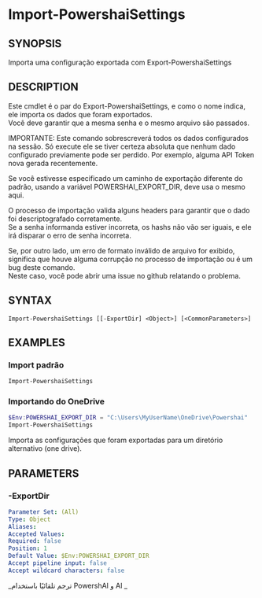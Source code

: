 ﻿---
external help file: powershai-help.xml
schema: 2.0.0
powershai: true
---

# Import-PowershaiSettings

## SYNOPSIS <!--!= @#Synop !-->
Importa uma configuração exportada com Export-PowershaiSettings

## DESCRIPTION <!--!= @#Desc !-->
Este cmdlet é o par do Export-PowershaiSettings, e como o nome indica, ele importa os dados que foram exportados.  
Você deve garantir que a mesma senha e o mesmo arquivo são passados.  

IMPORTANTE: Este comando sobrescreverá todos os dados configurados na sessão. Só execute ele se tiver certeza absoluta que nenhum dado configurado previamente pode ser perdido.
Por exemplo, alguma API Token nova gerada recentemente.

Se você estivesse especificado um caminho de exportação diferente do padrão, usando a variável POWERSHAI_EXPORT_DIR, deve usa o mesmo aqui.

O processo de importação valida alguns headers para garantir que o dado foi descriptografado corretamente.  
Se a senha informanda estiver incorreta, os hashs não vão ser iguais, e ele irá disparar o erro de senha incorreta.

Se, por outro lado, um erro de formato inválido de arquivo for exibido, significa que houve alguma corrupção no processo de importação ou é um bug deste comando.  
Neste caso, você pode abrir uma issue no github relatando o problema.

## SYNTAX <!--!= @#Syntax !-->

```
Import-PowershaiSettings [[-ExportDir] <Object>] [<CommonParameters>]
```

## EXAMPLES <!--!= @#Ex !-->

### Import padrão
```powershell
Import-PowershaiSettings
```

### Importando do OneDrive
```powershell
$Env:POWERSHAI_EXPORT_DIR = "C:\Users\MyUserName\OneDrive\Powershai"
Import-PowershaiSettings
```
Importa as configurações que foram exportadas para um diretório alternativo (one drive).

## PARAMETERS <!--!= @#Params !-->

### -ExportDir

```yml
Parameter Set: (All)
Type: Object
Aliases: 
Accepted Values: 
Required: false
Position: 1
Default Value: $Env:POWERSHAI_EXPORT_DIR
Accept pipeline input: false
Accept wildcard characters: false
```



<!--PowershaiAiDocBlockStart-->
_ترجم تلقائيًا باستخدام PowershAI و AI 
_
<!--PowershaiAiDocBlockEnd-->
